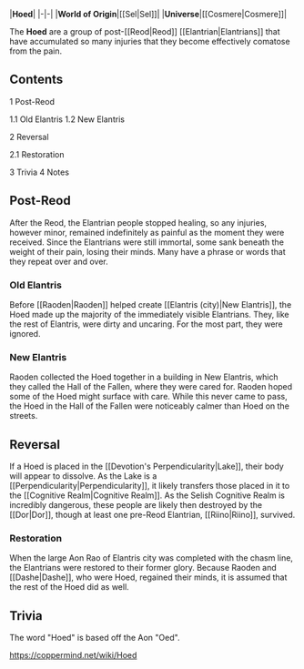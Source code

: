 |**Hoed**|
|-|-|
|**World of Origin**|[[Sel\|Sel]]|
|**Universe**|[[Cosmere\|Cosmere]]|

The **Hoed** are a group of post-[[Reod\|Reod]] [[Elantrian\|Elantrians]] that have accumulated so many injuries that they become effectively comatose from the pain.

## Contents

1 Post-Reod

1.1 Old Elantris
1.2 New Elantris


2 Reversal

2.1 Restoration


3 Trivia
4 Notes


## Post-Reod
After the Reod, the Elantrian people stopped healing, so any injuries, however minor, remained indefinitely as painful as the moment they were received. Since the Elantrians were still immortal, some sank beneath the weight of their pain, losing their minds. Many have a phrase or words that they repeat over and over.

### Old Elantris
Before [[Raoden\|Raoden]] helped create [[Elantris (city)\|New Elantris]], the Hoed made up the majority of the immediately visible Elantrians. They, like the rest of Elantris, were dirty and uncaring. For the most part, they were ignored.

### New Elantris
Raoden collected the Hoed together in a building in New Elantris, which they called the Hall of the Fallen, where they were cared for. Raoden hoped some of the Hoed might surface with care. While this never came to pass, the Hoed in the Hall of the Fallen were noticeably calmer than Hoed on the streets.

## Reversal
If a Hoed is placed in the [[Devotion's Perpendicularity\|Lake]], their body will appear to dissolve. As the Lake is a [[Perpendicularity\|Perpendicularity]], it likely transfers those placed in it to the [[Cognitive Realm\|Cognitive Realm]]. As the Selish Cognitive Realm is incredibly dangerous, these people are likely then destroyed by the [[Dor\|Dor]], though at least one pre-Reod Elantrian, [[Riino\|Riino]], survived.

### Restoration
When the large Aon Rao of Elantris city was completed with the chasm line, the Elantrians were restored to their former glory. Because Raoden and [[Dashe\|Dashe]], who were Hoed, regained their minds, it is assumed that the rest of the Hoed did as well.

## Trivia
The word "Hoed" is based off the Aon "Oed".



https://coppermind.net/wiki/Hoed